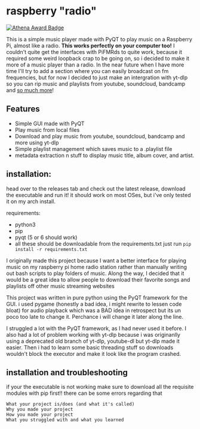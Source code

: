 # raspberry "radio" 
[![Athena Award Badge](https://img.shields.io/endpoint?url=https%3A%2F%2Faward.athena.hackclub.com%2Fapi%2Fbadge)](https://award.athena.hackclub.com?utm_source=readme)

This is a simple music player made with PyQT to play music on a Raspberry Pi, almost like a radio. **This works perfectly on your computer too!** I couldn't quite get the interfaces with PiFMRds to quite work, because it required some weird loopback crap to be going on, so i decided to make it more of a music player than a radio. In the near future when I have more time I'll try to add a section where you can easily broadcast on fm frequencies, but for now I decided to just make an intergration with yt-dlp so you can rip music and playlists from youtube, soundcloud, bandcamp and [so much more](assets/supported_sites.txt)!

## Features
- Simple GUI made with PyQT
- Play music from local files
- Download and play music from youtube, soundcloud, bandcamp and more using yt-dlp
- Simple playlist management which saves music to a .playlist file
- metadata extraction n stuff to display music title, album cover, and artist.

## installation:
head over to the releases tab and check out the latest release, download the executable and run it! it should work on most OSes, but i've only tested it on my arch install. 


requirements: 
- python3
- pip
- pyqt (5 or 6 should work)
- all these should be downloadable from the requirements.txt just run `pip install -r requirements.txt`


I originally made this project because I want a better interface for playing music on my raspberry pi home radio station rather than manually writing out bash scripts to play folders of music. Along the way, I decided that it would be a great idea to allow people to download their favorite songs and playlists off other music streaming websites

This project was written in pure python using the PyQT framework for the GUI. i used pygame (honestly a bad idea, i might rewrite to lessen code bloat) for audio playback which was a BAD idea in retrospect but its un poco too late to change it. Perchance i will change it later along the line. 

I struggled a lot with the PyQT framework, as I had never used it before. I also had a lot of problem working with yt-dlp because i was originanlly using a deprecated old branch of yt-dlp, youtube-dl but yt-dlp made it easier. Then i had to learn some basic threading stuff so downloads wouldn't block the executor and make it look like the program crashed. 

## installation and troubleshooting
if your the executable is not working make sure to download all the requisite modules with pip first!! there can be some errors regarding that 

    What your project is/does (and what it's called)
    Why you made your project
    How you made your project
    What you struggled with and what you learned


